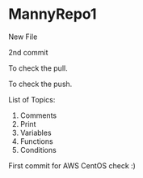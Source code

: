 # MannyRepo1

New File

2nd commit

To check the pull.

To check the push.

List of Topics:
1. Comments
2. Print
3. Variables
4. Functions
5. Conditions

First commit for AWS CentOS check :)